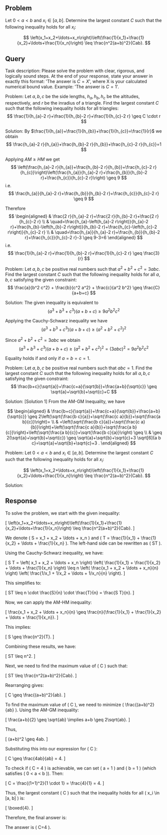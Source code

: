## Problem

Let $0 < a < b$ and $x_i \in [a, b]$. Determine the largest constant $C$ such that the following inequality holds for all $x_i$:

$$
\left(x_1+x_2+\ldots+x_n\right)\left(\frac{1}{x_1}+\frac{1}{x_2}+\ldots+\frac{1}{x_n}\right) \leq \frac{n^2(a+b)^2}{Cab}.
$$

## Query

Task description: Please solve the problem with clear, rigorous, and logically sound steps. At the end of your response, state your answer in exactly this format: 'The answer is $C=X$', where X is your calculated numerical bound value. Example: 'The answer is $C=1$'.



Problem: Let $a, b, c$ be the side lengths, $h_{a}, h_{b}, h_{c}$ be the altitudes, respectively, and $r$ be the inradius of a triangle. Find the largest constant $C$ such that the following inequality holds for all triangles:
$$
\frac{1}{h_{a}-2 r}+\frac{1}{h_{b}-2 r}+\frac{1}{h_{c}-2 r} \geq C \cdot r
$$

Solution: By $\frac{1}{h_{a}}+\frac{1}{h_{b}}+\frac{1}{h_{c}}=\frac{1}{r}$ we obtain
$$
\frac{h_{a}-2 r}{h_{a}}+\frac{h_{b}-2 r}{h_{b}}+\frac{h_{c}-2 r}{h_{c}}=1
$$

Applying $A M \geq H M$ we get
$$
\left(\frac{h_{a}-2 r}{h_{a}}+\frac{h_{b}-2 r}{h_{b}}+\frac{h_{c}-2 r}{h_{c}}\right)\left(\frac{h_{a}}{h_{a}-2 r}+\frac{h_{b}}{h_{b}-2 r}+\frac{h_{c}}{h_{c}-2 r}\right) \geq 9
$$
i.e.
$$
\frac{h_{a}}{h_{a}-2 r}+\frac{h_{b}}{h_{b}-2 r}+\frac{h_{c}}{h_{c}-2 r} \geq 9
$$

Therefore
$$
\begin{aligned}
& \frac{2 r}{h_{a}-2 r}+\frac{2 r}{h_{b}-2 r}+\frac{2 r}{h_{c}-2 r} \\
& \quad=\frac{h_{a}-\left(h_{a}-2 r\right)}{h_{a}-2 r}+\frac{h_{b}-\left(h_{b}-2 r\right)}{h_{b}-2 r}+\frac{h_{c}-\left(h_{c}-2 r\right)}{h_{c}-2 r} \\
& \quad=\frac{h_{a}}{h_{a}-2 r}+\frac{h_{b}}{h_{b}-2 r}+\frac{h_{c}}{h_{c}-2 r}-3 \geq 9-3=6
\end{aligned}
$$
i.e.
$$
\frac{1}{h_{a}-2 r}+\frac{1}{h_{b}-2 r}+\frac{1}{h_{c}-2 r} \geq \frac{3}{r}
$$



Problem: Let $a, b, c$ be positive real numbers such that $a^2 + b^2 + c^2 = 3abc$. Find the largest constant $C$ such that the following inequality holds for all $a, b, c$ satisfying the given constraint:
$$
\frac{a}{b^2 c^2} + \frac{b}{c^2 a^2} + \frac{c}{a^2 b^2} \geq \frac{C}{a+b+c}
$$

Solution: The given inequality is equivalent to
$$
\left(a^{3}+b^{3}+c^{3}\right)(a+b+c) \geq 9 a^{2} b^{2} c^{2}
$$

Applying the Cauchy-Schwarz inequality we have
$$
\left(a^{3}+b^{3}+c^{3}\right)(a+b+c) \geq\left(a^{2}+b^{2}+c^{2}\right)^{2}
$$

Since $a^{2}+b^{2}+c^{2}=3 a b c$ we obtain
$$
\left(a^{3}+b^{3}+c^{3}\right)(a+b+c) \geq\left(a^{2}+b^{2}+c^{2}\right)^{2}=(3 a b c)^{2}=9 a^{2} b^{2} c^{2}
$$

Equality holds if and only if $a=b=c=1$.



Problem: Let $a, b, c$ be positive real numbers such that $a b c = 1$. Find the largest constant $C$ such that the following inequality holds for all $a, b, c$ satisfying the given constraint:
$$
\frac{b+c}{\sqrt{a}}+\frac{c+a}{\sqrt{b}}+\frac{a+b}{\sqrt{c}} \geq \sqrt{a}+\sqrt{b}+\sqrt{c}+C
$$

Solution: [Solution 1]
From the AM-GM Inequality, we have

$$
\begin{aligned}
& \frac{b+c}{\sqrt{a}}+\frac{c+a}{\sqrt{b}}+\frac{a+b}{\sqrt{c}} \geq 2\left(\sqrt{\frac{b c}{a}}+\sqrt{\frac{c a}{b}}+\sqrt{\frac{a b}{c}}\right)= \\
& =\left(\sqrt{\frac{b c}{a}}+\sqrt{\frac{c a}{b}}\right)+\left(\sqrt{\frac{c a}{b}}+\sqrt{\frac{a b}{c}}\right)+\left(\sqrt{\frac{a b}{c}}+\sqrt{\frac{b c}{a}}\right) \geq \\
& \geq 2(\sqrt{a}+\sqrt{b}+\sqrt{c}) \geq \sqrt{a}+\sqrt{b}+\sqrt{c}+3 \sqrt[6]{a b c}=\sqrt{a}+\sqrt{b}+\sqrt{c}+3 .
\end{aligned}
$$

Problem: Let $0 < a < b$ and $x_i \in [a, b]$. Determine the largest constant $C$ such that the following inequality holds for all $x_i$:

$$
\left(x_1+x_2+\ldots+x_n\right)\left(\frac{1}{x_1}+\frac{1}{x_2}+\ldots+\frac{1}{x_n}\right) \leq \frac{n^2(a+b)^2}{Cab}.
$$

Solution:

## Response

To solve the problem, we start with the given inequality:

\[
\left(x_1+x_2+\ldots+x_n\right)\left(\frac{1}{x_1}+\frac{1}{x_2}+\ldots+\frac{1}{x_n}\right) \leq \frac{n^2(a+b)^2}{Cab}.
\]

We denote \( S = x_1 + x_2 + \ldots + x_n \) and \( T = \frac{1}{x_1} + \frac{1}{x_2} + \ldots + \frac{1}{x_n} \). The left-hand side can be rewritten as \( ST \).

Using the Cauchy-Schwarz inequality, we have:

\[
S T = \left( x_1 + x_2 + \ldots + x_n \right) \left( \frac{1}{x_1} + \frac{1}{x_2} + \ldots + \frac{1}{x_n} \right) \leq n \left( \frac{x_1 + x_2 + \ldots + x_n}{n} \right) \left( \frac{1/x_1 + 1/x_2 + \ldots + 1/x_n}{n} \right).
\]

This simplifies to:

\[
ST \leq n \cdot \frac{S}{n} \cdot \frac{T}{n} = \frac{S T}{n}.
\]

Now, we can apply the AM-HM inequality:

\[
\frac{x_1 + x_2 + \ldots + x_n}{n} \geq \frac{n}{\frac{1}{x_1} + \frac{1}{x_2} + \ldots + \frac{1}{x_n}}.
\]

This implies:

\[
S \geq \frac{n^2}{T}.
\]

Combining these results, we have:

\[
ST \leq n^2.
\]

Next, we need to find the maximum value of \( C \) such that:

\[
ST \leq \frac{n^2(a+b)^2}{Cab}.
\]

Rearranging gives:

\[
C \geq \frac{(a+b)^2}{ab}.
\]

To find the maximum value of \( C \), we need to minimize \( \frac{(a+b)^2}{ab} \). Using the AM-GM inequality:

\[
\frac{a+b}{2} \geq \sqrt{ab} \implies a+b \geq 2\sqrt{ab}.
\]

Thus,

\[
(a+b)^2 \geq 4ab.
\]

Substituting this into our expression for \( C \):

\[
C \geq \frac{4ab}{ab} = 4.
\]

To check if \( C = 4 \) is achievable, we can set \( a = 1 \) and \( b = 1 \) (which satisfies \( 0 < a < b \)). Then:

\[
C = \frac{(1+1)^2}{1 \cdot 1} = \frac{4}{1} = 4.
\]

Thus, the largest constant \( C \) such that the inequality holds for all \( x_i \in [a, b] \) is:

\[
\boxed{4}.
\]

Therefore, the final answer is:

The answer is \( C=4 \).